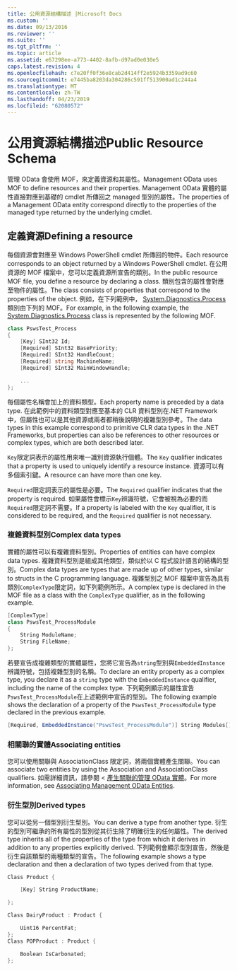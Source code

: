 ```yaml
---
title: 公用資源結構描述 |Microsoft Docs
ms.custom: ''
ms.date: 09/13/2016
ms.reviewer: ''
ms.suite: ''
ms.tgt_pltfrm: ''
ms.topic: article
ms.assetid: e67298ee-a773-4402-8afb-d97ad0e030e5
caps.latest.revision: 4
ms.openlocfilehash: c7e20ff0f36e8cab2d414ff2e5924b3359ad9c60
ms.sourcegitcommit: e7445ba8203da304286c591ff513900ad1c244a4
ms.translationtype: MT
ms.contentlocale: zh-TW
ms.lasthandoff: 04/23/2019
ms.locfileid: "62080572"
---
```

# <a name="public-resource-schema"></a><span data-ttu-id="ea06d-102">公用資源結構描述</span><span class="sxs-lookup"><span data-stu-id="ea06d-102">Public Resource Schema</span></span>

<span data-ttu-id="ea06d-103">管理 OData 會使用 MOF，來定義資源和其屬性。</span><span class="sxs-lookup"><span data-stu-id="ea06d-103">Management OData uses MOF to define resources and their properties.</span></span> <span data-ttu-id="ea06d-104">Management OData 實體的屬性直接對應到基礎的 cmdlet 所傳回之 managed 型別的屬性。</span><span class="sxs-lookup"><span data-stu-id="ea06d-104">The properties of a Management OData entity correspond directly to the properties of the managed type returned by the underlying cmdlet.</span></span>

## <a name="defining-a-resource"></a><span data-ttu-id="ea06d-105">定義資源</span><span class="sxs-lookup"><span data-stu-id="ea06d-105">Defining a resource</span></span>

<span data-ttu-id="ea06d-106">每個資源會對應至 Windows PowerShell cmdlet 所傳回的物件。</span><span class="sxs-lookup"><span data-stu-id="ea06d-106">Each resource corresponds to an object returned by a Windows PowerShell cmdlet.</span></span> <span data-ttu-id="ea06d-107">在公用資源的 MOF 檔案中，您可以定義資源所宣告的類別。</span><span class="sxs-lookup"><span data-stu-id="ea06d-107">In the public resource MOF file, you define a resource by declaring a class.</span></span> <span data-ttu-id="ea06d-108">類別包含的屬性會對應至物件的屬性。</span><span class="sxs-lookup"><span data-stu-id="ea06d-108">The class consists of properties that correspond to the properties of the object.</span></span> <span data-ttu-id="ea06d-109">例如，在下列範例中， [System.Diagnostics.Process](/dotnet/api/System.Diagnostics.Process)類別由下列的 MOF。</span><span class="sxs-lookup"><span data-stu-id="ea06d-109">For example, in the following example, the [System.Diagnostics.Process](/dotnet/api/System.Diagnostics.Process) class is represented by the following MOF.</span></span>

```csharp
class PswsTest_Process
{
    [Key] SInt32 Id;
    [Required] SInt32 BasePriority;
    [Required] SInt32 HandleCount;
    [Required] string MachineName;
    [Required] SInt32 MainWindowHandle;

    ...
};
```

<span data-ttu-id="ea06d-110">每個屬性名稱會加上的資料類型。</span><span class="sxs-lookup"><span data-stu-id="ea06d-110">Each property name is preceded by a data type.</span></span> <span data-ttu-id="ea06d-111">在此範例中的資料類型對應至基本的 CLR 資料型別在.NET Framework 中，但屬性也可以是其他資源或兩者都稍後說明的複雜型別參考。</span><span class="sxs-lookup"><span data-stu-id="ea06d-111">The data types in this example correspond to primitive CLR data types in the .NET Frameworks, but properties can also be references to other resources or complex types, which are both described later.</span></span>

<span data-ttu-id="ea06d-112">`Key`限定詞表示的屬性用來唯一識別資源執行個體。</span><span class="sxs-lookup"><span data-stu-id="ea06d-112">The `Key` qualifier indicates that a property is used to uniquely identify a resource instance.</span></span> <span data-ttu-id="ea06d-113">資源可以有多個索引鍵。</span><span class="sxs-lookup"><span data-stu-id="ea06d-113">A resource can have more than one key.</span></span>

<span data-ttu-id="ea06d-114">`Required`限定詞表示的屬性是必要。</span><span class="sxs-lookup"><span data-stu-id="ea06d-114">The `Required` qualifier indicates that the property is required.</span></span> <span data-ttu-id="ea06d-115">如果屬性會標示`Key`辨識符號，它會被視為必要的而`Required`限定詞不需要。</span><span class="sxs-lookup"><span data-stu-id="ea06d-115">If a property is labeled with the `Key` qualifier, it is considered to be required, and the `Required` qualifier is not necessary.</span></span>

### <a name="complex-data-types"></a><span data-ttu-id="ea06d-116">複雜資料型別</span><span class="sxs-lookup"><span data-stu-id="ea06d-116">Complex data types</span></span>

<span data-ttu-id="ea06d-117">實體的屬性可以有複雜資料型別。</span><span class="sxs-lookup"><span data-stu-id="ea06d-117">Properties of entities can have complex data types.</span></span> <span data-ttu-id="ea06d-118">複雜資料型別是組成其他類型，類似於以 C 程式設計語言的結構的型別。</span><span class="sxs-lookup"><span data-stu-id="ea06d-118">Complex data types are types that are made up of other types, similar to structs in the C programming language.</span></span> <span data-ttu-id="ea06d-119">複雜型別之 MOF 檔案中宣告為具有類別`ComplexType`限定詞，如下列範例所示。</span><span class="sxs-lookup"><span data-stu-id="ea06d-119">A complex type is declared in the MOF file as a class with the `ComplexType` qualifier, as in the following example.</span></span>

```csharp
[ComplexType]
class PswsTest_ProcessModule
{
    String ModuleName;
    String FileName;
};
```

<span data-ttu-id="ea06d-120">若要宣告成複雜類型的實體屬性，您將它宣告為`string`型別與`EmbeddedInstance`辨識符號，包括複雜型別的名稱。</span><span class="sxs-lookup"><span data-stu-id="ea06d-120">To declare an entity property as a complex type, you declare it as a `string` type with the `EmbeddedInstance` qualifier, including the name of the complex type.</span></span> <span data-ttu-id="ea06d-121">下列範例顯示的屬性宣告`PswsTest_ProcessModule`在上述範例中宣告的型別。</span><span class="sxs-lookup"><span data-stu-id="ea06d-121">The following example shows the declaration of a property of the `PswsTest_ProcessModule` type declared in the previous example.</span></span>

```csharp
[Required, EmbeddedInstance("PswsTest_ProcessModule")] String Modules[];
```

### <a name="associating-entities"></a><span data-ttu-id="ea06d-122">相關聯的實體</span><span class="sxs-lookup"><span data-stu-id="ea06d-122">Associating entities</span></span>

<span data-ttu-id="ea06d-123">您可以使用關聯與 AssociationClass 限定詞，將兩個實體產生關聯。</span><span class="sxs-lookup"><span data-stu-id="ea06d-123">You can associate two entities by using the Association and AssociationClass qualifiers.</span></span> <span data-ttu-id="ea06d-124">如需詳細資訊，請參閱 <<c0> [ 產生關聯的管理 OData 實體](./associating-management-odata-entities.md)。</span><span class="sxs-lookup"><span data-stu-id="ea06d-124">For more information, see [Associating Management OData Entities](./associating-management-odata-entities.md).</span></span>

### <a name="derived-types"></a><span data-ttu-id="ea06d-125">衍生型別</span><span class="sxs-lookup"><span data-stu-id="ea06d-125">Derived types</span></span>

<span data-ttu-id="ea06d-126">您可以從另一個型別衍生型別。</span><span class="sxs-lookup"><span data-stu-id="ea06d-126">You can derive a type from another type.</span></span> <span data-ttu-id="ea06d-127">衍生的型別可繼承的所有屬性的型別從其衍生除了明確衍生的任何屬性。</span><span class="sxs-lookup"><span data-stu-id="ea06d-127">The derived type inherits all of the properties of the type from which it derives in addition to any properties explicitly derived.</span></span> <span data-ttu-id="ea06d-128">下列範例會顯示型別宣告，然後是衍生自該類型的兩種類型的宣告。</span><span class="sxs-lookup"><span data-stu-id="ea06d-128">The following example shows a type declaration and then a declaration of two types derived from that type.</span></span>

```csharp
Class Product {

    [Key] String ProductName;

};

Class DairyProduct : Product {

    Uint16 PercentFat;
};
Class POPProduct : Product {

    Boolean IsCarbonated;
};
```
